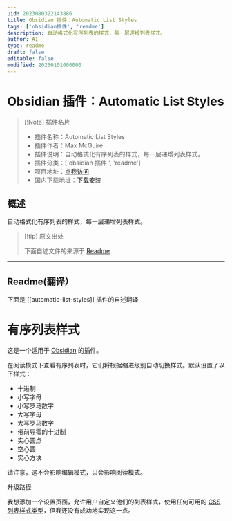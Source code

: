 ```yaml
---
uid: 2023080322143886
title: Obsidian 插件：Automatic List Styles
tags: ['obsidian插件', 'readme']
description: 自动格式化有序列表的样式，每一层递增列表样式。
author: AI
type: readme
draft: false
editable: false
modified: 20230101000000
---
```


# Obsidian 插件：Automatic List Styles

> [!Note] 插件名片
> - 插件名称：Automatic List Styles
> - 插件作者：Max McGuire
> - 插件说明：自动格式化有序列表的样式，每一层递增列表样式。
> - 插件分类：['obsidian 插件 ', 'readme']
> - 项目地址：[点我访问](https://github.com/WiseGuru/obsidian-automatic-list-styles)
> - 国内下载地址：[下载安装](https://pkmer.cn/products/plugin/pluginMarket/?automatic-list-styles)

## 概述

自动格式化有序列表的样式，每一层递增列表样式。

> [!tip] 原文出处
>
>下面自述文件的来源于 [Readme](https://ghproxy.net/https://raw.githubusercontent.com/WiseGuru/obsidian-automatic-list-styles/main/README.md)
>

---

## Readme(翻译）

下面是 [[automatic-list-styles]] 插件的自述翻译

# 有序列表样式

这是一个适用于 [Obsidian](https://obsidian.md) 的插件。

在阅读模式下查看有序列表时，它们将根据缩进级别自动切换样式。默认设置了以下样式：

- 十进制
- 小写字母
- 小写罗马数字
- 大写字母
- 大写罗马数字
- 带前导零的十进制
- 实心圆点
- 空心圆
- 实心方块

请注意，这不会影响编辑模式，只会影响阅读模式。

升级路径

我想添加一个设置页面，允许用户自定义他们的列表样式，使用任何可用的 [CSS列表样式类型](https://developer.mozilla.org/en-US/docs/Web/CSS/list-style-type)，但我还没有成功地实现这一点。
